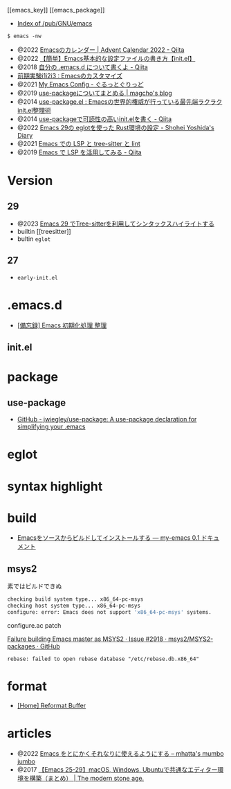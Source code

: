 [[emacs_key]]
[[emacs_package]]

- [Index of /pub/GNU/emacs](http://ftp.jaist.ac.jp/pub/GNU/emacs/)

```
$ emacs -nw
```

- @2022 [Emacsのカレンダー | Advent Calendar 2022 - Qiita](https://qiita.com/advent-calendar/2022/emacs)
- @2022 [【簡単】Emacs基本的な設定ファイルの書き方【init.el】](https://suwaru.tokyo/%E3%80%90%E7%B0%A1%E5%8D%98%E3%80%91emacs%E5%9F%BA%E6%9C%AC%E7%9A%84%E3%81%AA%E8%A8%AD%E5%AE%9A%E3%83%95%E3%82%A1%E3%82%A4%E3%83%AB%E3%81%AE%E6%9B%B8%E3%81%8D%E6%96%B9%E3%80%90init-el%E3%80%91/)
- @2018 [自分の .emacs.d について書くよ - Qiita](https://qiita.com/takeokunn/items/7357c11a50ded45fdb3e)
- [前期実験i1i2i3 : Emacsのカスタマイズ](https://i1i2i3.eidos.ic.i.u-tokyo.ac.jp/html/tips/emacs.html)
- @2021 [My Emacs Config - ぐるっとぐりっど](https://www.grugrut.net/posts/my-emacs-init-el/)
- @2019 [use-packageについてまとめる | magcho's blog](https://blog.magcho.com/2019/12/use-package/)
- @2014 [use-package.el : Emacsの世界的権威が行っている最先端ラクラクinit.el整理術](http://emacs.rubikitch.com/use-package-2/)
- @2014 [use-packageで可読性の高いinit.elを書く - Qiita](https://qiita.com/kai2nenobu/items/5dfae3767514584f5220)
- @2022 [Emacs 29の eglotを使った Rust環境の設定 - Shohei Yoshida's Diary](https://syohex.hatenablog.com/entry/2022/11/08/000610)
- @2021 [Emacs での LSP と tree-sitter と lint](https://zenn.dev/eggc/articles/8541167f2dc4af)
- @2019 [Emacs で LSP を活用してみる - Qiita](https://qiita.com/blue0513/items/acc962738c7f4da26656)

# Version
## 29
- @2023 [Emacs 29 でTree-sitterを利用してシンタックスハイライトする](https://zenn.dev/hyakt/articles/42a1d237cdfa2a)
- builtin [[treesitter]]
- bultin `eglot`

## 27
- `early-init.el`

# .emacs.d
- [[備忘録] Emacs 初期化処理 整理](https://zenn.dev/0kate/articles/3d93b4a0263f53)
## init.el

# package
## use-package
- [GitHub - jwiegley/use-package: A use-package declaration for simplifying your .emacs](https://github.com/jwiegley/use-package)

# eglot

# syntax highlight

# build
- [Emacsをソースからビルドしてインストールする — my-emacs 0.1 ドキュメント](https://myemacs.readthedocs.io/ja/latest/build.html)
## msys2
素ではビルドできぬ
```sh
checking build system type... x86_64-pc-msys
checking host system type... x86_64-pc-msys
configure: error: Emacs does not support 'x86_64-pc-msys' systems.
```

configure.ac patch

[Failure building Emacs master as MSYS2 · Issue #2918 · msys2/MSYS2-packages · GitHub](https://github.com/msys2/MSYS2-packages/issues/2918)
```error
rebase: failed to open rebase database "/etc/rebase.db.x86_64"
```

# format
- [[Home] Reformat Buffer](https://www.emacswiki.org/emacs/ReformatBuffer)

# articles

- @2022 [Emacs をとにかくそれなりに使えるようにする – mhatta's mumbo jumbo](https://www.mhatta.org/wp/2022/12/25/how-to-use-emacs-without-tears-and-joint-pain/)
- @2017 [【Emacs 25-29】macOS, Windows, Ubuntuで共通なエディター環境を構築（まとめ） | The modern stone age.](https://www.yokoweb.net/2017/04/01/emacs-macos-msys2-ubuntu/)